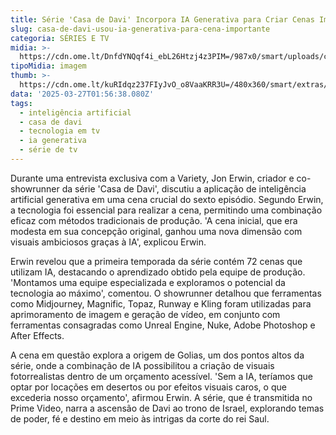 ```yaml
---
title: Série 'Casa de Davi' Incorpora IA Generativa para Criar Cenas Impactantes
slug: casa-de-davi-usou-ia-generativa-para-cena-importante
categoria: SÉRIES E TV
midia: >-
  https://cdn.ome.lt/DnfdYNQqf4i_ebL26Htzj4z3PIM=/987x0/smart/uploads/conteudo/fotos/Design_sem_nome_-_2025-03-26T201923.594.png
tipoMidia: imagem
thumb: >-
  https://cdn.ome.lt/kuRIdqz237FIyJvO_o8VaaKRR3U=/480x360/smart/extras/conteudos/Design_sem_nome_-_2025-03-26T201923.594.png
data: '2025-03-27T01:56:38.080Z'
tags:
  - inteligência artificial
  - casa de davi
  - tecnologia em tv
  - ia generativa
  - série de tv
---
```


Durante uma entrevista exclusiva com a Variety, Jon Erwin, criador e co-showrunner da série 'Casa de Davi', discutiu a aplicação de inteligência artificial generativa em uma cena crucial do sexto episódio. Segundo Erwin, a tecnologia foi essencial para realizar a cena, permitindo uma combinação eficaz com métodos tradicionais de produção. 'A cena inicial, que era modesta em sua concepção original, ganhou uma nova dimensão com visuais ambiciosos graças à IA', explicou Erwin.

Erwin revelou que a primeira temporada da série contém 72 cenas que utilizam IA, destacando o aprendizado obtido pela equipe de produção. 'Montamos uma equipe especializada e exploramos o potencial da tecnologia ao máximo', comentou. O showrunner detalhou que ferramentas como Midjourney, Magnific, Topaz, Runway e Kling foram utilizadas para aprimoramento de imagem e geração de vídeo, em conjunto com ferramentas consagradas como Unreal Engine, Nuke, Adobe Photoshop e After Effects.

A cena em questão explora a origem de Golias, um dos pontos altos da série, onde a combinação de IA possibilitou a criação de visuais fotorrealistas dentro de um orçamento acessível. 'Sem a IA, teríamos que optar por locações em desertos ou por efeitos visuais caros, o que excederia nosso orçamento', afirmou Erwin. A série, que é transmitida no Prime Video, narra a ascensão de Davi ao trono de Israel, explorando temas de poder, fé e destino em meio às intrigas da corte do rei Saul.
